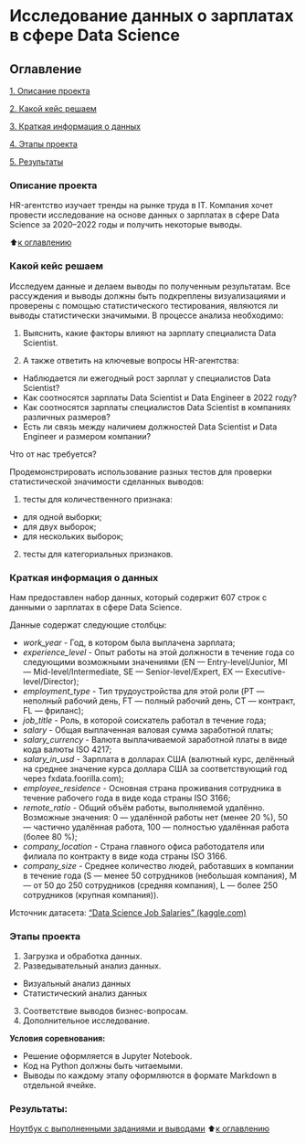 # Исследование данных о зарплатах в сфере Data Science 
## Оглавление
[1. Описание проекта](https://github.com/dariazvonareva/Project_DS_Job_Salaries/blob/main/README.md#Описание-проекта)

[2. Какой кейс решаем](https://github.com/dariazvonareva/Project_DS_Job_Salaries/blob/main/README.md#Описание-проекта)

[3. Краткая информация о данных](https://github.com/dariazvonareva/Project_DS_Job_Salaries/blob/main/README.md#Описание-проекта)

[4. Этапы проекта](https://github.com/dariazvonareva/Project_DS_Job_Salaries/blob/main/README.md#Этапы-проекта)

[5. Результаты](https://github.com/dariazvonareva/Project_DS_Job_Salaries/blob/main/README.md#Результаты)

### Описание проекта

HR-агентство изучает тренды на рынке труда в IT. Компания хочет провести исследование на основе данных о зарплатах в сфере Data Science за 2020–2022 годы и получить некоторые выводы.

:arrow_up:[к оглавлению](https://github.com/dariazvonareva/Project_DS_Job_Salaries/blob/main/README.md#Оглавление)

### Какой кейс решаем

Исследуем данные и делаем выводы по полученным результатам. Все рассуждения и выводы должны быть подкреплены визуализациями и проверены с помощью статистического тестирования, являются ли выводы статистически значимыми.
В процессе анализа необходимо:

1. Выяснить, какие факторы влияют на зарплату специалиста Data Scientist.

2. А также ответить на ключевые вопросы HR-агентства:
- Наблюдается ли ежегодный рост зарплат у специалистов Data Scientist?
- Как соотносятся зарплаты Data Scientist и Data Engineer в 2022 году?
- Как соотносятся зарплаты специалистов Data Scientist в компаниях различных размеров?
- Есть ли связь между наличием должностей Data Scientist и Data Engineer и размером компании?

Что от нас требуется?

Продемонстрировать использование разных тестов для проверки статистической значимости сделанных выводов:

1. тесты для количественного признака:
- для одной выборки;
- для двух выборок;
- для нескольких выборок;
2. тесты для категориальных признаков.

### Краткая информация о данных

Нам предоставлен набор данных, который содержит 607 строк с данными о зарплатах в сфере Data Science.

Данные содержат следующие столбцы:
* *work_year* - Год, в котором была выплачена зарплата;
* *experience_level* - 	Опыт работы на этой должности в течение года со следующими возможными значениями (EN — Entry-level/Junior, MI — Mid-level/Intermediate, SE — Senior-level/Expert, EX — Executive-level/Director);
* *employment_type* - Тип трудоустройства для этой роли (PT — неполный рабочий день, FT — полный рабочий день, CT — контракт, FL — фриланс);
* *job_title* - Роль, в которой соискатель работал в течение года;
* *salary* - Общая выплаченная валовая сумма заработной платы;
* *salary_currency* - Валюта выплачиваемой заработной платы в виде кода валюты ISO 4217;
* *salary_in_usd* - Зарплата в долларах США (валютный курс, делённый на среднее значение курса доллара США за соответствующий год через fxdata.foorilla.com);
* *employee_residence* - Основная страна проживания сотрудника в течение рабочего года в виде кода страны ISO 3166;
* *remote_ratio* - 	Общий объём работы, выполняемой удалённо. Возможные значения: 0 — удалённой работы нет (менее 20 %), 50 — частично удалённая работа, 100 — полностью удалённая работа (более 80 %);
* *company_location* - Страна главного офиса работодателя или филиала по контракту в виде кода страны ISO 3166.
* *company_size* - 	Среднее количество людей, работавших в компании в течение года (S — менее 50 сотрудников (небольшая компания), M — от 50 до 250 сотрудников (средняя компания), L — более 250 сотрудников (крупная компания)).

Источник датасета: [“Data Science Job Salaries” (kaggle.com)](https://www.kaggle.com/datasets/ruchi798/data-science-job-salaries)


### Этапы проекта
1. Загрузка и обработка данных.
2. Разведывательный анализ данных.
- Визуальный анализ данных
- Статистический анализ данных 
3. Соответствие выводов бизнес-вопросам.
4. Дополнительное исследование. 


**Условия соревнования:**
- Решение оформляется в Jupyter Notebook.
- Код на Python должны быть читаемыми. 
- Выводы по каждому этапу оформляются в формате Markdown в отдельной ячейке.

### Результаты:
[Ноутбук с выполненными заданиями и выводами](https://github.com/dariazvonareva/Project_DS_Job_Salaries/blob/main/Project_DS_Job_Salaries%C2%A0%E2%80%94%20%D0%BA%D0%BE%D0%BF%D0%B8%D1%8F.ipynb)
:arrow_up:[к оглавлению](https://github.com/dariazvonareva/Project_DS_Job_Salaries/blob/main/README.md#Оглавление)